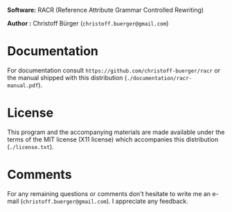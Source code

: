 **Software:** RACR (Reference Attribute Grammar Controlled Rewriting)

**Author  :** Christoff Bürger (`christoff.buerger@gmail.com`)

# Documentation

For documentation consult `https://github.com/christoff-buerger/racr` or the
manual shipped with this distribution (`./documentation/racr-manual.pdf`).

# License

This program and the accompanying materials are made available under the
terms of the MIT license (X11 license) which accompanies this distribution
(`./license.txt`).

# Comments

For any remaining questions or comments don't hesitate to write me an e-mail
(`christoff.buerger@gmail.com`). I appreciate any feedback.
